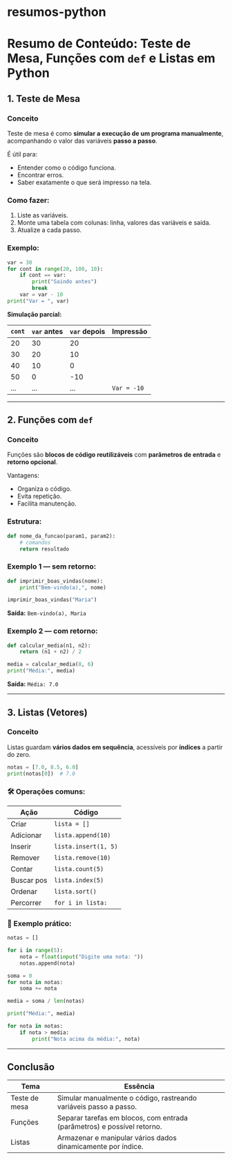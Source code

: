 # resumos-python


# Resumo de Conteúdo: Teste de Mesa, Funções com `def` e Listas em Python

##  1. Teste de Mesa

###  Conceito
Teste de mesa é como **simular a execução de um programa manualmente**, acompanhando o valor das variáveis **passo a passo**.

É útil para:
- Entender como o código funciona.
- Encontrar erros.
- Saber exatamente o que será impresso na tela.

###  Como fazer:
1. Liste as variáveis.
2. Monte uma tabela com colunas: linha, valores das variáveis e saída.
3. Atualize a cada passo.

###  Exemplo:

```python
var = 30
for cont in range(20, 100, 10):
    if cont == var:
        print("Saindo antes")
        break
    var = var - 10
print("Var = ", var)
```

**Simulação parcial:**

| `cont` | `var` antes | `var` depois | Impressão       |
|--------|-------------|--------------|-----------------|
| 20     | 30          | 20           |                 |
| 30     | 20          | 10           |                 |
| 40     | 10          | 0            |                 |
| 50     | 0           | -10          |                 |
| ...    | ...         | ...          | `Var = -10`     |

---

##  2. Funções com `def`

###  Conceito
Funções são **blocos de código reutilizáveis** com **parâmetros de entrada** e **retorno opcional**.

Vantagens:
- Organiza o código.
- Evita repetição.
- Facilita manutenção.

###  Estrutura:

```python
def nome_da_funcao(param1, param2):
    # comandos
    return resultado
```

###  Exemplo 1 — sem retorno:

```python
def imprimir_boas_vindas(nome):
    print("Bem-vindo(a),", nome)

imprimir_boas_vindas("Maria")
```

**Saída:** `Bem-vindo(a), Maria`

###  Exemplo 2 — com retorno:

```python
def calcular_media(n1, n2):
    return (n1 + n2) / 2

media = calcular_media(8, 6)
print("Média:", media)
```

**Saída:** `Média: 7.0`

---

##  3. Listas (Vetores)

###  Conceito
Listas guardam **vários dados em sequência**, acessíveis por **índices** a partir do zero.

```python
notas = [7.0, 8.5, 6.0]
print(notas[0])  # 7.0
```

### 🛠 Operações comuns:

| Ação       | Código                          |
|------------|----------------------------------|
| Criar      | `lista = []`                    |
| Adicionar  | `lista.append(10)`              |
| Inserir    | `lista.insert(1, 5)`            |
| Remover    | `lista.remove(10)`              |
| Contar     | `lista.count(5)`                |
| Buscar pos | `lista.index(5)`                |
| Ordenar    | `lista.sort()`                  |
| Percorrer  | `for i in lista:`               |

### 🧪 Exemplo prático:

```python
notas = []

for i in range(5):
    nota = float(input("Digite uma nota: "))
    notas.append(nota)

soma = 0
for nota in notas:
    soma += nota

media = soma / len(notas)

print("Média:", media)

for nota in notas:
    if nota > media:
        print("Nota acima da média:", nota)
```

---

##  Conclusão

| Tema         | Essência                                                                  |
|--------------|---------------------------------------------------------------------------|
| Teste de mesa| Simular manualmente o código, rastreando variáveis passo a passo.         |
| Funções      | Separar tarefas em blocos, com entrada (parâmetros) e possível retorno.   |
| Listas       | Armazenar e manipular vários dados dinamicamente por índice.              |
